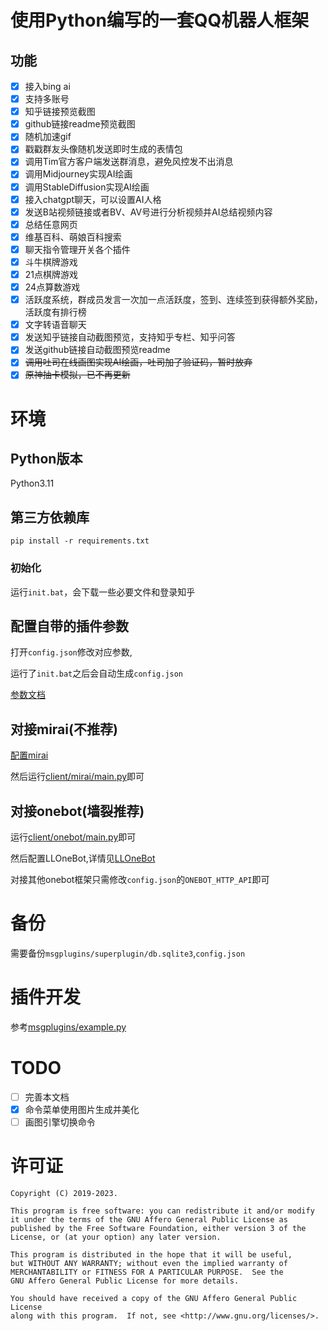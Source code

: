 # 使用Python编写的一套QQ机器人框架

## 功能
- [x] 接入bing ai
- [x] 支持多账号
- [x] 知乎链接预览截图
- [x] github链接readme预览截图
- [x] 随机加速gif
- [x] 戳戳群友头像随机发送即时生成的表情包
- [x] 调用Tim官方客户端发送群消息，避免风控发不出消息
- [x] 调用Midjourney实现AI绘画
- [x] 调用StableDiffusion实现AI绘画
- [x] 接入chatgpt聊天，可以设置AI人格
- [x] 发送B站视频链接或者BV、AV号进行分析视频并AI总结视频内容
- [x] 总结任意网页
- [x] 维基百科、萌娘百科搜索
- [x] 聊天指令管理开关各个插件
- [x] 斗牛棋牌游戏
- [x] 21点棋牌游戏
- [x] 24点算数游戏
- [x] 活跃度系统，群成员发言一次加一点活跃度，签到、连续签到获得额外奖励，活跃度有排行榜
- [x] 文字转语音聊天
- [x] 发送知乎链接自动截图预览，支持知乎专栏、知乎问答
- [x] 发送github链接自动截图预览readme
- [x] ~~调用吐司在线画图实现AI绘画，吐司加了验证码，暂时放弃~~
- [x] ~~原神抽卡模拟，已不再更新~~
 
# 环境

## Python版本

Python3.11

## 第三方依赖库

`pip install -r requirements.txt`

### 初始化

运行`init.bat`，会下载一些必要文件和登录知乎


## 配置自带的插件参数

打开`config.json`修改对应参数, 

运行了`init.bat`之后会自动生成`config.json`

[参数文档](doc/config.md)

## 对接mirai(不推荐)

[配置mirai](doc/mirai.md)

然后运行[client/mirai/main.py](client/mirai/main.py)即可

## 对接onebot(墙裂推荐)

运行[client/onebot/main.py](client/onebot11/main.py)即可

然后配置LLOneBot,详情见[LLOneBot](https://github.com/linyuchen/LiteLoaderQQNT-OneBotApi)

对接其他onebot框架只需修改`config.json`的`ONEBOT_HTTP_API`即可

# 备份

需要备份`msgplugins/superplugin/db.sqlite3`,`config.json`

# 插件开发

参考[msgplugins/example.py](msgplugins/example.py)

# TODO
- [ ] 完善本文档
- [x] 命令菜单使用图片生成并美化
- [ ] 画图引擎切换命令

# 许可证

```
Copyright (C) 2019-2023.

This program is free software: you can redistribute it and/or modify
it under the terms of the GNU Affero General Public License as
published by the Free Software Foundation, either version 3 of the
License, or (at your option) any later version.

This program is distributed in the hope that it will be useful,
but WITHOUT ANY WARRANTY; without even the implied warranty of
MERCHANTABILITY or FITNESS FOR A PARTICULAR PURPOSE.  See the
GNU Affero General Public License for more details.

You should have received a copy of the GNU Affero General Public License
along with this program.  If not, see <http://www.gnu.org/licenses/>.
```
